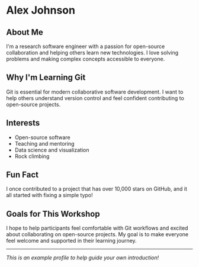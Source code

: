 # Alex Johnson

## About Me

I'm a research software engineer with a passion for open-source collaboration and helping others learn new technologies. I love solving problems and making complex concepts accessible to everyone.

## Why I'm Learning Git

Git is essential for modern collaborative software development. I want to help others understand version control and feel confident contributing to open-source projects.

## Interests

- Open-source software
- Teaching and mentoring
- Data science and visualization
- Rock climbing

## Fun Fact

I once contributed to a project that has over 10,000 stars on GitHub, and it all started with fixing a simple typo!

## Goals for This Workshop

I hope to help participants feel comfortable with Git workflows and excited about collaborating on open-source projects. My goal is to make everyone feel welcome and supported in their learning journey.

---

*This is an example profile to help guide your own introduction!*

